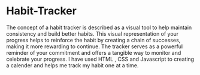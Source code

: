# Habit-Tracker
The concept of a habit tracker is described as a visual tool to help maintain consistency and build better habits. 
This visual representation of your progress helps to reinforce the habit by creating a chain of successes, making it more rewarding to continue. 
The tracker serves as a powerful reminder of your commitment and offers a tangible way to monitor and celebrate your progress.
I have used HTML , CSS and Javascript to creating a calender and helps me track my habit one at a time.






